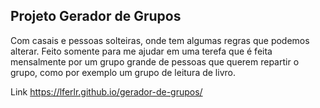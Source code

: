 ## Projeto Gerador de Grupos

Com casais e pessoas solteiras, onde tem algumas regras que podemos alterar.
Feito somente para me ajudar em uma terefa que é feita mensalmente por um grupo grande de pessoas que querem repartir o grupo, como por exemplo um grupo de leitura de livro.

Link
https://lferlr.github.io/gerador-de-grupos/
